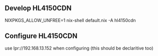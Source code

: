 ## Develop HL4150CDN

NIXPKGS_ALLOW_UNFREE=1 nix-shell default.nix -A hl4150cdn

## Configure HL4150CDN

use lpr://192.168.13.152 when configuring (this should be declaritive too)
